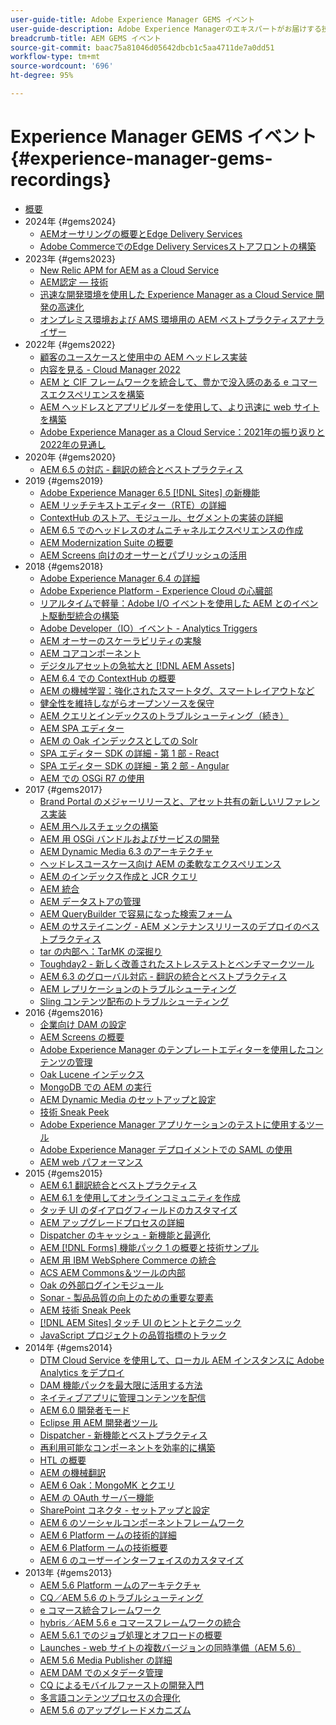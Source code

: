 ```yaml
---
user-guide-title: Adobe Experience Manager GEMS イベント
user-guide-description: Adobe Experience Managerのエキスパートがお届けする技術解説シリーズ「AEM Gems」についてご紹介します。
breadcrumb-title: AEM GEMS イベント
source-git-commit: baac75a81046d05642dbcb1c5aa4711de7a0dd51
workflow-type: tm+mt
source-wordcount: '696'
ht-degree: 95%

---
```



# Experience Manager GEMS イベント {#experience-manager-gems-recordings}

+ [概要](overview.md)
+ 2024年 {#gems2024}
   + [AEMオーサリングの概要とEdge Delivery Services](/experience-manager-gems/gems2024/aem-authoring-and-edge-delivery.md)
   + [Adobe CommerceでのEdge Delivery Servicesストアフロントの構築](/experience-manager-gems/gems2024/storefronts-on-edge-delivery-with-adobe-commerce.md)
+ 2023年 {#gems2023}
   + [New Relic APM for AEM as a Cloud Service](gems2023/newrelic-apm-for-aem-cloud-service.md)
   + [AEM認定 — 技術](gems2023/aem-certification-technical.md)
   + [迅速な開発環境を使用した Experience Manager as a Cloud Service 開発の高速化](/help/experience-manager-gems/gems2023/rapid-development-environments.md)
   + [オンプレミス環境および AMS 環境用の AEM ベストプラクティスアナライザー](gems2023/aem-best-practices-analyzer.md)
+ 2022年 {#gems2022}
   + [顧客のユースケースと使用中の AEM ヘッドレス実装](gems2022/customer-use-case-and-implementation-of-aem-headless-in-use.md)
   + [内容を見る - Cloud Manager 2022](gems2022/looking-under-the-hood-cloud-manager-2022.md)
   + [AEM と CIF フレームワークを統合して、豊かで没入感のある e コマースエクスペリエンスを構築](gems2022/aem-and-cif-framework-integration.md)
   + [AEM ヘッドレスとアプリビルダーを使用して、より迅速に web サイトを構築](gems2022/build-sites-faster-with-headless-and-appbuilder.md)
   + [Adobe Experience Manager as a Cloud Service：2021年の振り返りと 2022年の見通し](gems2022/aemcloudservice-2021-review-and-outlook.md)
+ 2020年 {#gems2020}
   + [AEM 6.5 の対応 - 翻訳の統合とベストプラクティス](gems2020/aem65-readyfortheworld-translationintegration-bestpractices.md)
+ 2019 {#gems2019}
   + [Adobe Experience Manager 6.5  [!DNL Sites] の新機能](gems2019/adobe-experience-manager-6-5-sites-whats-new.md)
   + [AEM リッチテキストエディター（RTE）の詳細](gems2019/aem-rich-text-editor-rte-deep-dive1.md)
   + [ContextHub のストア、モジュール、セグメントの実装の詳細](gems2019/contexthub-deep-dive.md)
   + [AEM 6.5 でのヘッドレスのオムニチャネルエクスペリエンスの作成](gems2019/creating-headless-omnichannel-experiences-with-aem-65.md)
   + [AEM Modernization Suite の概要](gems2019/introducing-the-aem-modernization-suite.md)
   + [AEM Screens 向けのオーサーとパブリッシュの活用](gems2019/leveraging-author-publish-for-aem-screens.md)
+ 2018 {#gems2018}
   + [Adobe Experience Manager 6.4 の詳細](gems2018/aem-6-4-technical-sneak-peek.md)
   + [Adobe Experience Platform - Experience Cloud の心臓部](gems2018/aem-acp.md)
   + [リアルタイムで軽量：Adobe I/O イベントを使用した AEM とのイベント駆動型統合の構築](gems2018/aem-adobe-io.md)
   + [Adobe Developer（IO）イベント - Analytics Triggers](gems2018/aem-analytics-triggers.md)
   + [AEM オーサーのスケーラビリティの実験](gems2018/aem-author-scalability1.md)
   + [AEM コアコンポーネント](gems2018/aem-core-components.md)
   + [デジタルアセットの急拡大と  [!DNL AEM Assets]](gems2018/aem-digital-asset-explosion.md)
   + [AEM 6.4 での ContextHub の概要](gems2018/aem-intro-to-contexthub.md)
   + [AEM の機械学習：強化されたスマートタグ、スマートレイアウトなど](gems2018/aem-machine-learning.md)
   + [健全性を維持しながらオープンソースを保守](gems2018/aem-maintaining-open-source.md)
   + [AEM クエリとインデックスのトラブルシューティング（続き）](gems2018/aem-query-and-index-troubleshooting2.md)
   + [AEM SPA エディター](gems2018/aem-spa-editor.md)
   + [AEM の Oak インデックスとしての Solr](gems2018/solr-as-an-oak-index-for-aem.md)
   + [SPA エディター SDK の詳細 - 第 1 部 - React](gems2018/spa-editor-sdk-deep-dive-react.md)
   + [SPA エディター SDK の詳細 - 第 2 部 - Angular](gems2018/spa-editor-sdk-deep-dive-angular.md)
   + [AEM での OSGi R7 の使用](gems2018/using-osgi-r7-in-aem.md)
+ 2017 {#gems2017}
   + [Brand Portal のメジャーリリースと、アセット共有の新しいリファレンス実装](gems2017/aem-brand-portal.md)
   + [AEM 用ヘルスチェックの構築](gems2017/aem-building-health-checks-for-aem.md)
   + [AEM 用 OSGi バンドルおよびサービスの開発](gems2017/aem-developing-osgi-bundles-services-for-aem.md)
   + [AEM Dynamic Media 6.3 のアーキテクチャ](gems2017/aem-dynamic-media-architecture.md)
   + [ヘッドレスユースケース向け AEM の柔軟なエクスペリエンス](gems2017/aem-headless-usecases.md)
   + [AEM のインデックス作成と JCR クエリ](gems2017/aem-indexing-jcr-query.md)
   + [AEM 統合](gems2017/aem-integrations.md)
   + [AEM データストアの管理](gems2017/aem-managing-aem-datastore.md)
   + [AEM QueryBuilder で容易になった検索フォーム](gems2017/aem-search-forms-using-querybuilder.md)
   + [AEM のサステイニング - AEM メンテナンスリリースのデプロイのベストプラクティス](gems2017/aem-sustenance-best-practices-deploying-maintenance-releases.md)
   + [tar の内部へ：TarMK の深掘り](gems2017/aem-tarmk-deepdive.md)
   + [Toughday2 - 新しく改善されたストレステストとベンチマークツール](gems2017/aem-toughday2-stress-testing-benchmarking-tool.md)
   + [AEM 6.3 のグローバル対応 - 翻訳の統合とベストプラクティス](gems2017/aem-translation-best-practices.md)
   + [AEM レプリケーションのトラブルシューティング](gems2017/aem-troubleshooting-aem-replication.md)
   + [Sling コンテンツ配布のトラブルシューティング](gems2017/aem-troubleshooting-sling.md)
+ 2016 {#gems2016}
   + [企業向け DAM の設定](gems2016/aem-configuring-dam-for-enterprise.md)
   + [AEM Screens の概要](gems2016/aem-introduction-to-aem-screens.md)
   + [Adobe Experience Manager のテンプレートエディターを使用したコンテンツの管理](gems2016/aem-managing-content-with-template-editor.md)
   + [Oak Lucene インデックス](gems2016/aem-oak-lucene-indexes.md)
   + [MongoDB での AEM の実行](gems2016/aem-running-aem-on-mongodb.md)
   + [AEM Dynamic Media のセットアップと設定](gems2016/aem-setup-and-configure-aem-dynamic-media.md)
   + [技術 Sneak Peek](gems2016/aem-technical-sneak-peek.md)
   + [Adobe Experience Manager アプリケーションのテストに使用するツール](gems2016/aem-testing-tools-for-aem-apps.md)
   + [Adobe Experience Manager デプロイメントでの SAML の使用](gems2016/aem-utilizing-saml-in-aem-deployments.md)
   + [AEM web パフォーマンス](gems2016/aem-web-performance.md)
+ 2015 {#gems2015}
   + [AEM 6.1 翻訳統合とベストプラクティス](gems2015/aem-6-1-translation-integration-and-best-practices.md)
   + [AEM 6.1 を使用してオンラインコミュニティを作成](gems2015/aem-creating-online-communities-with-aem-6-1.md)
   + [タッチ UI のダイアログフィールドのカスタマイズ](gems2015/aem-customizing-dialog-fields-in-touch-ui.md)
   + [AEM アップグレードプロセスの詳細](gems2015/aem-deep-dive-into-aem-upgrade-process.md)
   + [Dispatcher のキャッシュ - 新機能と最適化](gems2015/aem-dispatcher-caching-new-features-and-optimizations.md)
   + [AEM  [!DNL Forms]  機能パック 1 の概要と技術サンプル](gems2015/aem-forms-feature-pack-1-introduction-and-technical-samples.md)
   + [AEM 用 IBM WebSphere Commerce の統合](gems2015/aem-ibm-websphere-commerce-integration-for-aem.md)
   + [ACS AEM Commons＆ツールの内部](gems2015/aem-inside-acs-aem-commons-and-tools.md)
   + [Oak の外部ログインモジュール](gems2015/aem-oak-external-login-module-authenticating-with-ldap-and-beyond.md)
   + [Sonar - 製品品質の向上のための重要な要素](gems2015/aem-sonar-a-key-element-to-improve-product-quality.md)
   + [AEM 技術 Sneak Peek](gems2015/aem-tech-sneak-peek.md)
   + [ [!DNL AEM Sites]  タッチ UI のヒントとテクニック](gems2015/aem-tips-and-tricks-for-aem-sites-touch-ui.md)
   + [JavaScript プロジェクトの品質指標のトラック](gems2015/aem-track-quality-metrics-of-your-javascript-project.md)
+ 2014年 {#gems2014}
   + [DTM Cloud Service を使用して、ローカル AEM インスタンスに Adobe Analytics をデプロイ](gems2014/aem-adobe-analytics-dynamic-tag-management.md)
   + [DAM 機能パックを最大限に活用する方法](gems2014/aem-dam-feature-pack.md)
   + [ネイティブアプリに管理コンテンツを配信](gems2014/aem-delivering-managed-content-to-your-native-apps.md)
   + [AEM 6.0 開発者モード](gems2014/aem-developer-mode.md)
   + [Eclipse 用 AEM 開発者ツール](gems2014/aem-developer-tools-for-eclipse.md)
   + [Dispatcher - 新機能とベストプラクティス](gems2014/aem-dispatcher.md)
   + [再利用可能なコンポーネントを効率的に構築](gems2014/aem-efficiently-build-reusable-components.md)
   + [HTL の概要](gems2014/aem-introduction-to-htl.md)
   + [AEM の機械翻訳](gems2014/aem-machine-translation-in-aem.md)
   + [AEM 6 Oak：MongoMK とクエリ](gems2014/aem-oak-mongomk-and-queries.md)
   + [AEM の OAuth サーバー機能](gems2014/aem-oauth-server-functionality-in-aem.md)
   + [SharePoint コネクタ - セットアップと設定](gems2014/aem-sharepoint-connector-setup-and-configuration.md)
   + [AEM 6 のソーシャルコンポーネントフレームワーク](gems2014/aem-social-component-framework-in-aem-6.md)
   + [AEM 6 Platform ームの技術的詳細](gems2014/aem-technical-deep-dive-into-the-aem-6-platform.md)
   + [AEM 6 Platform ームの技術概要](gems2014/aem-technical-overview-of-the-aem-6-platform.md)
   + [AEM 6 のユーザーインターフェイスのカスタマイズ](gems2014/aem-user-interface-customization-for-aem6.md)
+ 2013年 {#gems2013}
   + [AEM 5.6 Platform ームのアーキテクチャ](gems2013/aem-architecture-of-the-aem-5-6-platform.md)
   + [CQ／AEM 5.6 のトラブルシューティング](gems2013/aem-cq-aem-5-6-troubleshooting.md)
   + [e コマース統合フレームワーク](gems2013/aem-ecommerce-integration-framework.md)
   + [hybris／AEM 5.6 e コマースフレームワークの統合](gems2013/aem-hybris-ecommerce-framework-integration.md)
   + [AEM 5.6.1 でのジョブ処理とオフロードの概要](gems2013/aem-job-handling-and-offloading.md)
   + [Launches - web サイトの複数バージョンの同時準備（AEM 5.6）](gems2013/aem-launches.md)
   + [AEM 5.6 Media Publisher の詳細](gems2013/aem-media-publisher-deep-dive.md)
   + [AEM DAM でのメタデータ管理](gems2013/aem-metadata-management-in-aem-dam.md)
   + [CQ によるモバイルファーストの開発入門](gems2013/aem-mobile-first-development-with-cq-made-easy.md)
   + [多言語コンテンツプロセスの合理化](gems2013/aem-streamlining-multilingual-content-process.md)
   + [AEM 5.6 のアップグレードメカニズム](gems2013/aem-upgrade-mechanisms.md)

<!--
+ [Archive] {#archive}
    + [AEM 6 Oak: MongoMK and Queries](archive/aem-oak-mongomk-and-queries.md)
    + [Search forms made easy with the AEM querybuilder](archive/aem-search-forms-using-querybuilder.md)
    + [Deep Dive on implementation details of stores, modules and segments in ContextHub](archive/contexthub-deep-dive.md)
    + [AEM Web Performance](archive/aem-web-performance.md)
    + [AEM Query and Index Troubleshooting](archive/aem-query-and-index-troubleshooting.md)
    + [User Interface Customization for AEM 6](archive/aem-user-interface-customization-for-aem6.md)
    + [Technical Sneak Peek](archive/aem-technical-sneak-peek.md)
    + [Customizing Dialog Fields in Touch UI](archive/aem-customizing-dialog-fields-in-touch-ui.md)
    + [Building Health Checks for AEM](archive/aem-building-health-checks-for-aem.md)
    + [Running AEM on MongoDB](archive/aem-running-aem-on-mongodb.md)
    + [AEM 5.6 Media Publisher Deep Dive ](archive/aem-media-publisher-deep-dive.md)
    + [AEM Fluid Experiences for headless usecases](archive/aem-headless-usecases.md)
    + [The Digital Asset Explosion & AEM Assets](archive/aem-digital-asset-explosion.md)
    + [Introduction of Job Handling and Offloading in AEM 5.6.1. ](archive/aem-job-handling-and-offloading.md)
    + [Technical Overview of the AEM 6 Platform](archive/aem-technical-overview-of-the-aem-6-platform.md)
    + [Launches: concurrent preparation of multiple versions of a website (AEM 5.6) ](archive/aem-launches.md)
    + [Efficiently Build Reusable Components](archive/aem-efficiently-build-reusable-components.md)
    + [AEM Integrations - a solid foundation goes a long way](archive/aem-integrations.md)
    + [Dispatcher - New features and best practices](archive/aem-dispatcher.md)
    + [Adobe Experience Manager 6.5 Sites - What's New](archive/adobe-experience-manager-6-5-sites-whats-new.md)
    + [Oak's External Login Module - Authenticating with LDAP and Beyond](archive/aem-oak-external-login-module-authenticating-with-ldap-and-beyond.md)
    + [Troubleshooting AEM Replication](archive/aem-troubleshooting-aem-replication.md)
    + [Metadata Management in AEM DAM](archive/aem-metadata-management-in-aem-dam.md)
    + [AEM 6.5 Ready for the World - Translation Integration & Best Practices](archive/aem65-readyfortheworld-translationintegration-bestpractices.md)
    + [hybris/AEM 5.6 eCommerce framework integration](archive/aem-hybris-ecommerce-framework-integration.md)
    + [How to deploy Adobe Analytics on a local AEM instance by using the Dynamic Tag Management cloud service](archive/aem-adobe-analytics-dynamic-tag-management.md)
    + [eCommerce Integration Framework ](archive/aem-ecommerce-integration-framework.md)
    + [Real-time and lightweight: build event-driven integrations with AEM using Adobe I/O Events](archive/aem-adobe-io.md)
    + [AEM Tech Sneak Peek](archive/aem-tech-sneak-peek.md)
    + [AEM Rich Text Editor (RTE) Deep Dive](archive/aem-rich-text-editor-rte-deep-dive1.md)
    + [Deep dive into AEM upgrade process](archive/aem-deep-dive-into-aem-upgrade-process.md)
    + [AEM SPA Editor](archive/aem-spa-editor.md)
    + [MSM and Translation: Best Practices ](archive/aem-msm-and-translation-best-practices.md)
    + [AEM Indexing and JCR Query](archive/aem-indexing-jcr-query.md)
    + [IBM WebSphere Commerce Integration for AEM](archive/aem-ibm-websphere-commerce-integration-for-aem.md)
    + [Setup and Configure AEM Dynamic Media](archive/aem-setup-and-configure-aem-dynamic-media.md)
    + [Leveraging author-publish for AEM Screens](archive/leveraging-author-publish-for-aem-screens.md)
    + [Experiments in AEM Author Scalability](archive/aem-author-scalability1.md)
    + [Introduction to AEM Screens](archive/aem-introduction-to-aem-screens.md)
    + [Creating Headless Omnichannel Experiences with AEM 6.5](archive/creating-headless-omnichannel-experiences-with-aem-65.md)
    + [Developing OSGi Bundles and Services for AEM](archive/aem-developing-osgi-bundles-services-for-aem.md)
    + [Technical Deep Dive into the AEM 6 Platform](archive/aem-technical-deep-dive-into-the-aem-6-platform.md)
    + [Adobe Experience Platform - The Heart of Experience Cloud](archive/aem-acp.md)
    + [Social Component Framework in AEM 6](archive/aem-social-component-framework-in-aem-6.md)
    + [Mobile-First Development with CQ Made Easy](archive/aem-mobile-first-development-with-cq-made-easy.md)
    + [AEM Core Components](archive/aem-core-components.md)
    + [AEM SPA Editor](archive/jcr-aem-spa-editor.md)
    + [Major Brand Portal Release and new reference implementation for Asset Share](archive/aem-brand-portal.md)
    + [Utilizing SAML in Adobe Experience Manager deployments](archive/aem-utilizing-saml-in-aem-deployments.md)
    + [AEM 6.0 Developer Mode](archive/aem-developer-mode.md)
    + [AEM [!DNL Forms] Feature Pack 1 introduction and technical samples](archive/aem-forms-feature-pack-1-introduction-and-technical-samples.md)
    + [CQ/AEM 5.6 Troubleshooting](archive/aem-cq-aem-5-6-troubleshooting.md)
    + [AEM Dynamic Media 6.3 Architecture](archive/aem-dynamic-media-architecture.md)
    + [Inside ACS AEM Commons & Tools](archive/aem-inside-acs-aem-commons-and-tools.md)
    + [Creating online Communities with AEM 6.1](archive/aem-creating-online-communities-with-aem-6-1.md)
    + [OAuth Server functionality in AEM - Embrace Federation and unleash your REST APIs!](archive/aem-oauth-server-functionality-in-aem.md)
    + [Into the tar pit: a TarMK deep dive](archive/aem-tarmk-deepdive.md)
    + [Oak Lucene Indexes](archive/aem-oak-lucene-indexes.md)
    + [AEM Developer Tools for Eclipse](archive/aem-developer-tools-for-eclipse.md)
    + [Solr as an Oak index for AEM](archive/solr-as-an-oak-index-for-aem1.md)
    + [Toughday2 - A new and improved stress testing and benchmarking tool](archive/aem-toughday2-stress-testing-benchmarking-tool.md)
    + [Introduction to ContextHub in AEM 6.4](archive/aem-intro-to-contexthub.md)
    + [Configuring the DAM for Enterprise](archive/aem-configuring-dam-for-enterprise.md)
    + [Managing AEM DataStore](archive/aem-managing-aem-datastore.md)
    + [AEM Sustenance - Best Practices for deploying AEM Maintenance Releases](archive/aem-sustenance-best-practices-deploying-maintenance-releases.md)
    + [Maintaining Open Source While Maintaining Your Sanity](archive/aem-maintaining-open-source.md)
    + [SPA Editor SDK Deep Dive - Part 1 - React ](archive/spa-editor-sdk-deep-dive-react.md)
    + [Tools to use for testing Adobe Experience Manager applications](archive/aem-testing-tools-for-aem-apps.md)
    + [Machine Learning in AEM: Enhanced Smart Tags, Smart Layout and more](archive/aem-machine-learning.md)
    + [Tips and tricks for AEM Sites Touch UI](archive/aem-tips-and-tricks-for-aem-sites-touch-ui.md)
    + [Dispatcher Caching - New Features and Optimizations](archive/aem-dispatcher-caching-new-features-and-optimizations.md)
    + [How to get the most out of your DAM Feature Pack](archive/aem-dam-feature-pack.md)
    + [Troubleshooting Sling Content Distribution](archive/aem-troubleshooting-sling.md)
    + [Introduction to HTL](archive/aem-introduction-to-htl.md)
    + [Delivering Managed Content to your Native Apps](archive/aem-delivering-managed-content-to-your-native-apps.md)
    + [SharePoint Connector - Setup and Configuration](archive/aem-sharepoint-connector-setup-and-configuration.md)
    + [AEM 6.1 Translation Integration & Best Practices](archive/aem-6-1-translation-integration-and-best-practices.md)
    + [Managing your content with the template editor of Adobe Experience Manager](archive/aem-managing-content-with-template-editor.md)
    + [SPA Editor SDK Deep Dive - Part 2 - Angular](archive/spa-editor-sdk-deep-dive-angular.md)
    + [Sonar - A key element to improve product quality](archive/aem-sonar-a-key-element-to-improve-product-quality.md)
    + [AEM 6.3 Ready for the World - Translation Integration & Best Practices](archive/aem-translation-best-practices.md)
    + [AEM 5.6 upgrade mechanisms ](archive/aem-upgrade-mechanisms.md)
    + [Track quality metrics of your Javascript project](archive/aem-track-quality-metrics-of-your-javascript-project.md)
    + [Streamlining multilingual content process](archive/aem-streamlining-multilingual-content-process.md)
    + [Deep Dive into Adobe Experience Manager 6.4](archive/aem-6-4-technical-sneak-peek.md)
    + [Machine Translation in AEM](archive/aem-machine-translation-in-aem.md)
    + [Using OSGi R7 in AEM](archive/using-osgi-r7-in-aem.md)
    + [Architecture of the AEM 5.6 Platform](archive/aem-architecture-of-the-aem-5-6-platform.md)
    + [Adobe I/O Events - Analytics Triggers](archive/aem-analytics-triggers.md)
    + [Introducing the AEM Modernization Suite](archive/introducing-the-aem-modernization-suite.md)
    + [AEM Query and Index Troubleshooting](archive/aem-query-and-index-troubleshooting2.md)
-->

